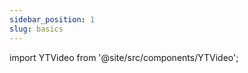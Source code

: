 ```yaml
---
sidebar_position: 1
slug: basics
---
```


import YTVideo from '@site/src/components/YTVideo';

<YTVideo code="em_UHI2KriI"/>

<br/>

<YTVideo code="3YlhUoN48Fs"/>

<br/>

<YTVideo code="WvMXsm_BEf4"/>

